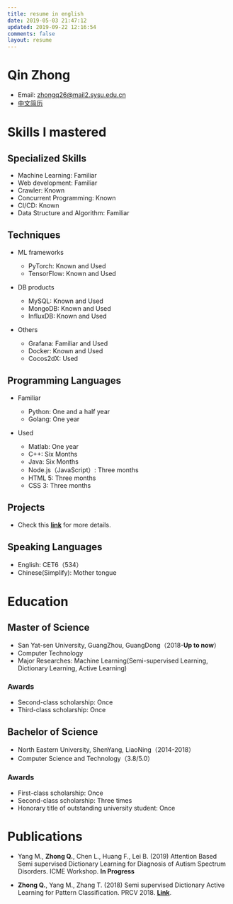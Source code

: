 ```yaml
---
title: resume in english
date: 2019-05-03 21:47:12
updated: 2019-09-22 12:16:54
comments: false
layout: resume
---
```

# Qin Zhong
- Email: [zhongq26@mail2.sysu.edu.cn](mailto:zhongq26@mail2.sysu.edu.cn)
- [中文简历](https://cvblogs.cn/resume/resume.html)

# Skills I mastered
## Specialized Skills
- Machine Learning: Familiar
- Web development: Familiar
- Crawler: Known
- Concurrent Programming: Known
- CI/CD: Known
- Data Structure and Algorithm: Familiar

## Techniques
- ML frameworks
    - PyTorch: Known and Used
    - TensorFlow: Known and Used

- DB products
    - MySQL: Known and Used
    - MongoDB: Known and Used
    - InfluxDB: Known and Used

- Others
    - Grafana: Familiar and Used
    - Docker: Known and Used
    - Cocos2dX: Used

## Programming Languages
- Familiar
    - Python: One and a half year
    - Golang: One year

- Used
    - Matlab: One year
    - C++: Six Months
    - Java: Six Months
    - Node.js（JavaScript）: Three months
    - HTML 5: Three months
    - CSS 3: Three months

## Projects
- Check this [**link**](https://cvblogs.cn/projects/) for more details.

## Speaking Languages
- English: CET6（534）
- Chinese(Simplify): Mother tongue

# Education
## Master of Science
- San Yat-sen University, GuangZhou, GuangDong（2018-**Up to now**）
- Computer Technology
- Major Researches: Machine Learning(Semi-supervised Learning, Dictionary Learning, Active Learning)

### Awards
- Second-class scholarship: Once
- Third-class scholarship: Once

## Bachelor of Science
- North Eastern University, ShenYang, LiaoNing（2014-2018）
- Computer Science and Technology（3.8/5.0）

### Awards
- First-class scholarship: Once
- Second-class scholarship: Three times
- Honorary title of outstanding university student: Once

# Publications

- Yang M., **Zhong Q.**, Chen L., Huang F., Lei B. (2019) Attention Based Semi supervised Dictionary Learning for Diagnosis of Autism Spectrum Disorders. ICME Workshop. **In Progress**

- **Zhong Q.**, Yang M., Zhang T. (2018) Semi supervised Dictionary Active Learning for Pattern Classification. PRCV 2018. [**Link**](https://link.springer.com/chapter/10.1007/978-3-030-03338-5_47).
